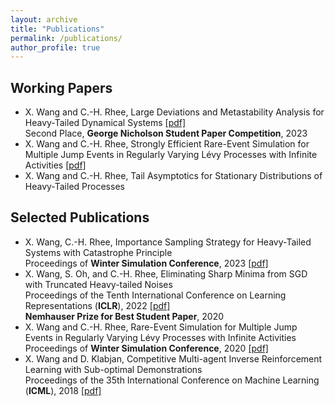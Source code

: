 ```yaml
---
layout: archive
title: "Publications"
permalink: /publications/
author_profile: true
---
```


Working Papers
------

- X. Wang and C.-H. Rhee, Large Deviations and Metastability Analysis for Heavy-Tailed Dynamical Systems [[pdf]](https://arxiv.org/pdf/2307.03479.pdf) <br>
  Second Place, **George Nicholson Student Paper Competition**, 2023
- X. Wang and C.-H. Rhee, Strongly Efficient Rare-Event Simulation for Multiple Jump Events in Regularly Varying Lévy Processes with Infinite Activities [[pdf]](https://joshwang0322.github.io/files/WangRhee23a.pdf)
- X. Wang and C.-H. Rhee, Tail Asymptotics for Stationary Distributions of Heavy-Tailed Processes


   
Selected Publications
------

- X. Wang, C.-H. Rhee, Importance Sampling Strategy for Heavy-Tailed Systems with Catastrophe Principle <br>
  Proceedings of **Winter Simulation Conference**, 2023 [[pdf]](https://joshwang0322.github.io/files/WangRhee23b.pdf)
- X. Wang, S. Oh, and C.-H. Rhee, Eliminating Sharp Minima from SGD with Truncated Heavy-tailed Noises <br>
  Proceedings of the Tenth International Conference on Learning Representations (**ICLR**), 2022 [[pdf]](https://openreview.net/pdf?id=B3Nde6lvab)  <br>
  **Nemhauser Prize for Best Student Paper**, 2020
- X. Wang and C.-H. Rhee, Rare-Event Simulation for Multiple Jump Events in Regularly Varying Lévy Processes with Infinite Activities  <br>
  Proceedings of **Winter Simulation Conference**, 2020 [[pdf]](https://informs-sim.org/wsc20papers/034.pdf)
- X. Wang and D. Klabjan, Competitive Multi-agent Inverse Reinforcement Learning with Sub-optimal Demonstrations  <br>
  Proceedings of the 35th International Conference on Machine Learning (**ICML**), 2018 [[pdf]](http://proceedings.mlr.press/v80/wang18d/wang18d.pdf)
